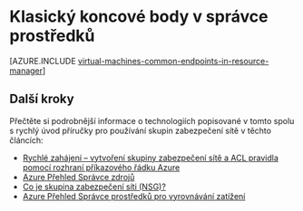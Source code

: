 <properties
   pageTitle="Klasický koncové body v správce prostředků | Microsoft Azure"
   description="Princip koncové body z klasické nasazení modelu jsou teď implementaci v správce prostředků pomocí skupin zabezpečení sítě a ACL pravidel"
   services="virtual-machines-linux"
   documentationCenter=""
   authors="iainfoulds"
   manager="timlt"
   editor=""/>

<tags
   ms.service="virtual-machines-linux"
   ms.devlang="na"
   ms.topic="article"
   ms.tgt_pltfrm="vm-linux"
   ms.workload="infrastructure-services"
   ms.date="10/27/2016"
   ms.author="iainfou"/>

# <a name="classic-endpoints-in-resource-manager"></a>Klasický koncové body v správce prostředků
[AZURE.INCLUDE [virtual-machines-common-endpoints-in-resource-manager](../../includes/virtual-machines-common-endpoints-in-resource-manager.md)]

## <a name="next-steps"></a>Další kroky
Přečtěte si podrobnější informace o technologiích popisované v tomto spolu s rychlý úvod příručky pro používání skupin zabezpečení sítě v těchto článcích:

- [Rychlé zahájení – vytvoření skupiny zabezpečení sítě a ACL pravidla pomocí rozhraní příkazového řádku Azure](virtual-machines-linux-nsg-quickstart.md)  
- [Azure Přehled Správce zdrojů](../azure-resource-manager/resource-group-overview.md)  
- [Co je skupina zabezpečení síti (NSG)?](../virtual-network/virtual-networks-nsg.md)  
- [Azure Přehled Správce prostředků pro vyrovnávání zatížení](../load-balancer/load-balancer-arm.md) 